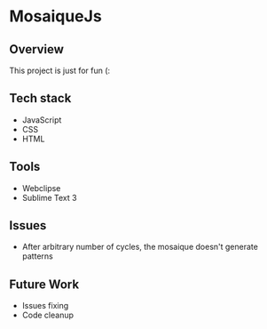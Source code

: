 # MosaiqueJs

## Overview

This project is just for fun (:

## Tech stack

* JavaScript
* CSS
* HTML

## Tools

* Webclipse
* Sublime Text 3

## Issues

* After arbitrary number of cycles, the mosaique doesn't generate patterns

## Future Work

* Issues fixing
* Code cleanup